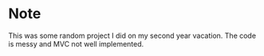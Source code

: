 # Note
This was some random project I did on my second year vacation. The code is messy and MVC not well implemented.
